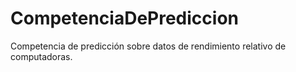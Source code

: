 # CompetenciaDePrediccion
Competencia de predicción sobre datos de rendimiento relativo de computadoras. 

